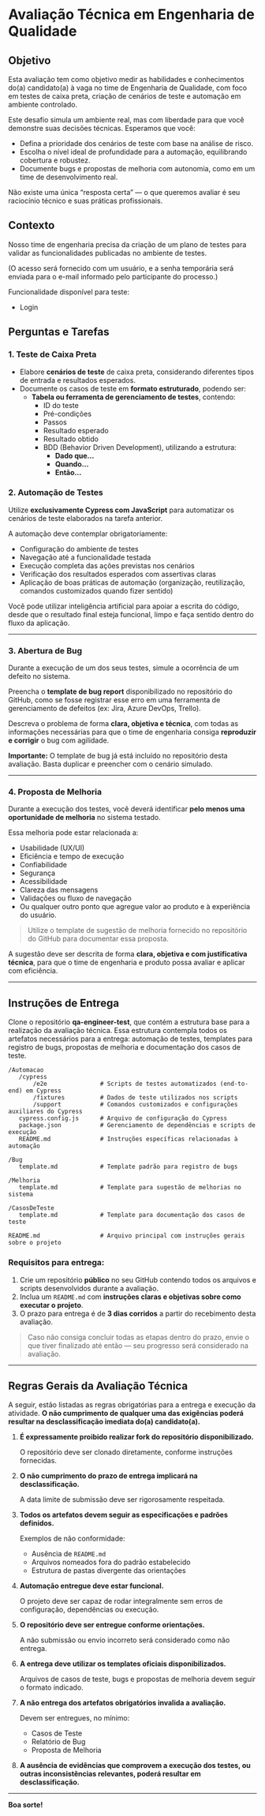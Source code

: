 # Avaliação Técnica em Engenharia de Qualidade

## Objetivo

Esta avaliação tem como objetivo medir as habilidades e conhecimentos do(a) candidato(a) à vaga no time de Engenharia de Qualidade, com foco em testes de caixa preta, criação de cenários de teste e automação em ambiente controlado.

Este desafio simula um ambiente real, mas com liberdade para que você demonstre suas decisões técnicas. Esperamos que você:

- Defina a prioridade dos cenários de teste com base na análise de risco.
- Escolha o nível ideal de profundidade para a automação, equilibrando cobertura e robustez.
- Documente bugs e propostas de melhoria com autonomia, como em um time de desenvolvimento real.

Não existe uma única “resposta certa” — o que queremos avaliar é seu raciocínio técnico e suas práticas profissionais.

## Contexto

Nosso time de engenharia precisa da criação de um plano de testes para validar as funcionalidades publicadas no ambiente de testes.

(O acesso será fornecido com um usuário, e a senha temporária será enviada para o e-mail informado pelo participante do processo.)

Funcionalidade disponível para teste:

- Login

## Perguntas e Tarefas

### 1. Teste de Caixa Preta

- Elabore **cenários de teste** de caixa preta, considerando diferentes tipos de entrada e resultados esperados.
- Documente os casos de teste em **formato estruturado**, podendo ser:
    - **Tabela ou ferramenta de gerenciamento de testes**, contendo:
        - ID do teste
        - Pré-condições
        - Passos
        - Resultado esperado
        - Resultado obtido
        - BDD (Behavior Driven Development), utilizando a estrutura:
            - **Dado que...**
            - **Quando...**
            - **Então...**

### 2. Automação de Testes

Utilize **exclusivamente Cypress com JavaScript** para automatizar os cenários de teste elaborados na tarefa anterior.

A automação deve contemplar obrigatoriamente:

- Configuração do ambiente de testes
- Navegação até a funcionalidade testada
- Execução completa das ações previstas nos cenários
- Verificação dos resultados esperados com assertivas claras
- Aplicação de boas práticas de automação (organização, reutilização, comandos customizados quando fizer sentido)

Você pode utilizar inteligência artificial para apoiar a escrita do código, desde que o resultado final esteja funcional, limpo e faça sentido dentro do fluxo da aplicação.

---

### 3. Abertura de Bug

Durante a execução de um dos seus testes, simule a ocorrência de um defeito no sistema.

Preencha o **template de bug report** disponibilizado no repositório do GitHub, como se fosse registrar esse erro em uma ferramenta de gerenciamento de defeitos (ex: Jira, Azure DevOps, Trello).

Descreva o problema de forma **clara, objetiva e técnica**, com todas as informações necessárias para que o time de engenharia consiga **reproduzir e corrigir** o bug com agilidade.

**Importante:** O template de bug já está incluído no repositório desta avaliação. Basta duplicar e preencher com o cenário simulado.

---

### 4. Proposta de Melhoria

Durante a execução dos testes, você deverá identificar **pelo menos uma oportunidade de melhoria** no sistema testado.

Essa melhoria pode estar relacionada a:

- Usabilidade (UX/UI)
- Eficiência e tempo de execução
- Confiabilidade
- Segurança
- Acessibilidade
- Clareza das mensagens
- Validações ou fluxo de navegação
- Ou qualquer outro ponto que agregue valor ao produto e à experiência do usuário.

> Utilize o template de sugestão de melhoria fornecido no repositório do GitHub para documentar essa proposta.
> 

A sugestão deve ser descrita de forma **clara, objetiva e com justificativa técnica**, para que o time de engenharia e produto possa avaliar e aplicar com eficiência.

---

## Instruções de Entrega

Clone o repositório **qa-engineer-test**, que contém a estrutura base para a realização da avaliação técnica. Essa estrutura contempla todos os artefatos necessários para a entrega: automação de testes, templates para registro de bugs, propostas de melhoria e documentação dos casos de teste.

```
/Automacao
   /cypress
       /e2e               # Scripts de testes automatizados (end-to-end) em Cypress
       /fixtures          # Dados de teste utilizados nos scripts
       /support           # Comandos customizados e configurações auxiliares do Cypress
   cypress.config.js      # Arquivo de configuração do Cypress
   package.json           # Gerenciamento de dependências e scripts de execução
   README.md              # Instruções específicas relacionadas à automação

/Bug
   template.md            # Template padrão para registro de bugs

/Melhoria
   template.md            # Template para sugestão de melhorias no sistema

/CasosDeTeste
   template.md            # Template para documentação dos casos de teste

README.md                 # Arquivo principal com instruções gerais sobre o projeto

```

### Requisitos para entrega:

1. Crie um repositório **público** no seu GitHub contendo todos os arquivos e scripts desenvolvidos durante a avaliação.
2. Inclua um `README.md` com **instruções claras e objetivas sobre como executar o projeto**.
3. O prazo para entrega é de **3 dias corridos** a partir do recebimento desta avaliação.

> Caso não consiga concluir todas as etapas dentro do prazo, envie o que tiver finalizado até então — seu progresso será considerado na avaliação.

---

## Regras Gerais da Avaliação Técnica

A seguir, estão listadas as regras obrigatórias para a entrega e execução da atividade. **O não cumprimento de qualquer uma das exigências poderá resultar na desclassificação imediata do(a) candidato(a).**

1. **É expressamente proibido realizar fork do repositório disponibilizado.**
    
    O repositório deve ser clonado diretamente, conforme instruções fornecidas.
    
2. **O não cumprimento do prazo de entrega implicará na desclassificação.**
    
    A data limite de submissão deve ser rigorosamente respeitada.
    
3. **Todos os artefatos devem seguir as especificações e padrões definidos.**
    
    Exemplos de não conformidade:
    
    - Ausência de `README.md`
    - Arquivos nomeados fora do padrão estabelecido
    - Estrutura de pastas divergente das orientações
  
4. **Automação entregue deve estar funcional.**
    
    O projeto deve ser capaz de rodar integralmente sem erros de configuração, dependências ou execução.
    
5. **O repositório deve ser entregue conforme orientações.**
    
    A não submissão ou envio incorreto será considerado como não entrega.
    
6. **A entrega deve utilizar os templates oficiais disponibilizados.**
    
    Arquivos de casos de teste, bugs e propostas de melhoria devem seguir o formato indicado.
    
7. **A não entrega dos artefatos obrigatórios invalida a avaliação.**
    
    Devem ser entregues, no mínimo:
    
    - Casos de Teste
    - Relatório de Bug
    - Proposta de Melhoria

8. **A ausência de evidências que comprovem a execução dos testes, ou outras inconsistências relevantes, poderá resultar em desclassificação.**

---

**Boa sorte!**
